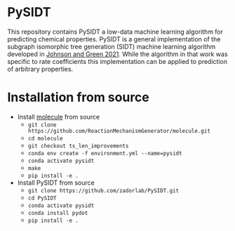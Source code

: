 # PySIDT
This repository contains PySIDT a low-data machine learning algorithm for predicting chemical properties. PySIDT is a general implementation of the subgraph isomorphic tree generation (SIDT) machine learning algorithm developed in <a href="https://chemrxiv.org/engage/chemrxiv/article-details/62c5c941c79aca239053967e">Johnson and Green 2021</a>. While the algorithm in that work was specific to rate coefficients this implementation can be applied to prediction of arbitrary properties. 

# Installation from source
- Install [molecule](https://github.com/ReactionMechanismGenerator/molecule/tree/ts_len_improvements) from source
    - `git clone https://github.com/ReactionMechanismGenerator/molecule.git`
    - `cd molecule`
    - `git checkout ts_len_improvements`
    - `conda env create -f environment.yml --name=pysidt`
    - `conda activate pysidt`
    - `make`
    - `pip install -e .`
- Install PySIDT from source
    - `git clone https://github.com/zadorlab/PySIDT.git`
    - `cd PySIDT`
    - `conda activate pysidt`
    - `conda install pydot`
    - `pip install -e .`

